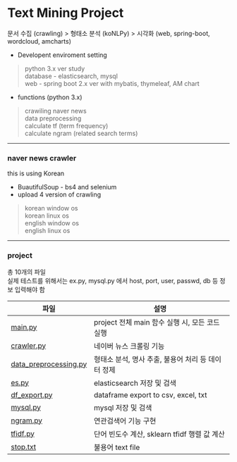 # Text Mining Project   
문서 수집 (crawling) > 형태소 분석 (koNLPy) > 시각화 (web, spring-boot, wordcloud, amcharts)
- Developent enviroment setting

> python 3.x ver study   
> database - elasticsearch, mysql   
> web - spring boot 2.x ver with mybatis, thymeleaf, AM chart   
   
- functions (python 3.x)
> crawiling naver news   
> data preprocessing    
> calculate tf (term frequency)   
> calculate ngram (related search terms)  
   
***
### naver news crawler
this is using Korean   
- BuautifulSoup - bs4 and selenium   
- upload 4 version of crawling   
> korean window os   
> korean linux os   
> english window os   
> english linux os   

***
### project
총 10개의 파일  
실제 테스트를 위해서는 ex.py, mysql.py 에서 host, port, user, passwd, db 등 정보 입력해야 함   

|파일|설명|
|------|---|
|[main.py](https://github.com/YEONGYEO/Text-Mining-Project/blob/master/project/main.py)|project 전체 main 함수 실행 시, 모든 코드 실행|
|[crawler.py](https://github.com/YEONGYEO/Text-Mining-Project/blob/master/project/crawler.py)|네이버 뉴스 크롤링 기능|
|[data_preprocessing.py](https://github.com/YEONGYEO/Text-Mining-Project/blob/master/project/data_preprocessing.py)|형태소 분석, 명사 추출, 불용어 처리 등 데이터 정제|
|[es.py](https://github.com/YEONGYEO/Text-Mining-Project/blob/master/project/es.py)|elasticsearch 저장 및 검색|
|[df_export.py](https://github.com/YEONGYEO/Text-Mining-Project/blob/master/project/df_export.py)|dataframe export to csv, excel, txt|
|[mysql.py](https://github.com/YEONGYEO/Text-Mining-Project/blob/master/project/mysql.py)|mysql 저장 및 검색|
|[ngram.py](https://github.com/YEONGYEO/Text-Mining-Project/blob/master/project/ngram.py)|연관검색어 기능 구현|
|[tfidf.py](https://github.com/YEONGYEO/Text-Mining-Project/blob/master/project/tfidf.py)|단어 빈도수 계산, sklearn tfidf 행렬 값 계산|
|[stop.txt](https://github.com/YEONGYEO/Text-Mining-Project/blob/master/project/stop.txt)|불용어 text file|

